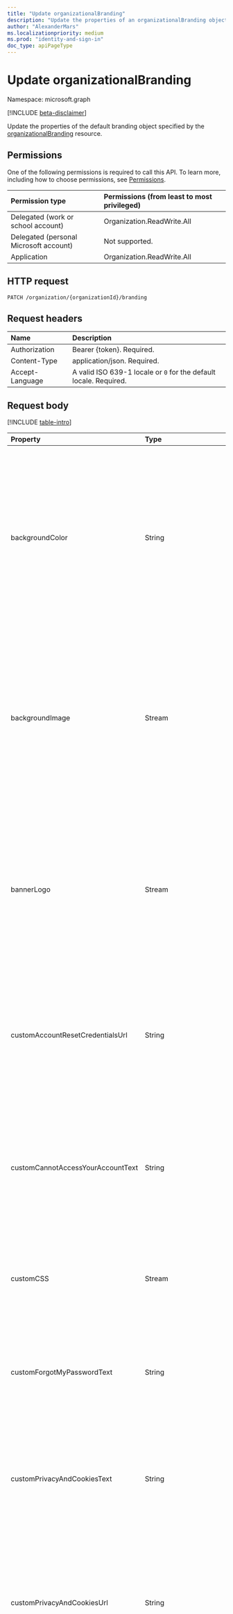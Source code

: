 ```yaml
---
title: "Update organizationalBranding"
description: "Update the properties of an organizationalBranding object."
author: "AlexanderMars"
ms.localizationpriority: medium
ms.prod: "identity-and-sign-in"
doc_type: apiPageType
---
```


# Update organizationalBranding
Namespace: microsoft.graph

[!INCLUDE [beta-disclaimer](../../includes/beta-disclaimer.md)]

Update the properties of the default branding object specified by the [organizationalBranding](../resources/organizationalbranding.md) resource.

## Permissions
One of the following permissions is required to call this API. To learn more, including how to choose permissions, see [Permissions](/graph/permissions-reference).

| Permission type                        | Permissions (from least to most privileged) |
|:---------------------------------------|:--------------------------------------------|
| Delegated (work or school account)     | Organization.ReadWrite.All |
| Delegated (personal Microsoft account) | Not supported. |
| Application                            | Organization.ReadWrite.All |

## HTTP request

<!-- {
  "blockType": "ignored"
}
-->
``` http
PATCH /organization/{organizationId}/branding
```

## Request headers
|Name|Description|
|:---|:---|
|Authorization|Bearer {token}. Required.|
|Content-Type|application/json. Required.|
|Accept-Language|A valid ISO 639-1 locale or `0` for the default locale. Required.|

## Request body
[!INCLUDE [table-intro](../../includes/update-property-table-intro.md)]

| Property     | Type        | Description |
|:-------------|:------------|:------------|
| backgroundColor | String | Color that appears in place of the background image in low-bandwidth connections. We recommend that you use the primary color of your banner logo or your organization color. Specify this in hexadecimal format, for example, white is `#FFFFFF`. |
| backgroundImage | Stream | Image that appears as the background of the sign-in page. The allowed types are PNG or JPEG not smaller than 300 KB and not larger than 1920 × 1080 pixels. A smaller image will reduce bandwidth requirements and make the page load faster. |
| bannerLogo | Stream | A banner version of your company logo that appears on the sign-in page. The allowed types are PNG or JPEG not larger than 36 × 245 pixels. We recommend using a transparent image with no padding around the logo. |
| customAccountResetCredentialsUrl | String | A custom URL for resetting account credentials. This URL must be in ASCII format or non-ASCII characters must be URL encoded, and not exceed 128 characters. |
| customCannotAccessYourAccountText | String | A string to replace the default "Can't access your account?" self-service password reset (SSPR) hyperlink text on the sign-in page. This text must be in Unicode format and not exceed 256 characters. |
| customCSS | Stream | CSS styling that appears on the sign-in page. The allowed format is .css format only and not larger than 25KB. |
| customForgotMyPasswordText | String | A string to replace the default "Forgot my password" hyperlink text on the sign-in form. This text must be in Unicode format and not exceed 256 characters. |
| customPrivacyAndCookiesText | String | A string to replace the default "Privacy and Cookies" hyperlink text in the footer. This text must be in Unicode format and not exceed 256 characters. |
| customPrivacyAndCookiesUrl | String | A custom URL to replace the default URL of the "Privacy and Cookies" hyperlink in the footer. This URL must be in ASCII format or non-ASCII characters must be URL encoded, and not exceed 128 characters. |
| customTermsOfUseText | String | A string to replace the the default "Terms of Use" hyperlink text in the footer. This text must be in Unicode format and not exceed 256 characters. |
| customTermsOfUseUrl | String | A custom URL to replace the default URL of the "Terms of Use" hyperlink in the footer. This URL must be in ASCII format or non-ASCII characters must be URL encoded, and not exceed 128characters. |
| favicon | Stream | A custom icon (favicon) to replace a default Microsoft product favicon on an Azure AD tenant. |
| headerBackgroundColor | String | The RGB color to apply to customize the color of the header. |
| headerLogo | Stream | A company logo that appears in the header of the sign-in page. The allowed types are PNG or JPEG not larger than 36 × 245 pixels. We recommend using a transparent image with no padding around the logo. |
| loginPageLayoutConfiguration | [loginPageLayoutConfiguration](../resources/loginPageLayoutConfiguration.md) | Represents the layout configuration to be displayed on the login page for a tenant. |
| loginPageTextVisibilitySettings | [loginPageTextVisibilitySettings](../resources/loginPageTextVisibilitySettings.md) | Represents the various texts that can be hidden on the login page for a tenant. All the properties can be updated. |
| signInPageText | String | Text that appears at the bottom of the sign-in box. Use this to communicate additional information, such as the phone number to your help desk or a legal statement. This text must be in Unicode format and not exceed 1024 characters. |
| squareLogo | Stream | A square version of your company logo that appears in Windows 10 out-of-box experiences (OOBE) and when Windows Autopilot is enabled for deployment. Allowed types are PNG or JPEG not larger than 240 x 240 pixels and not more than 10 KB in size. We recommend using a transparent image with no padding around the logo.|
| squareLogoDark | Stream | A square dark version of your company logo that appears in Windows 10 out-of-box experiences (OOBE) and when Windows Autopilot is enabled for deployment. Allowed types are PNG or JPEG not larger than 240 x 240 pixels and not more than 10 KB in size. We recommend using a transparent image with no padding around the logo.|
| usernameHintText | String | A string that shows as the hint in the username textbox on the sign-in screen. This text must be a Unicode, without links or code, and can't exceed 64 characters. |

## Response

If successful, this method returns a `204 No Content` response code.

## Examples

### Example 1: Update the default branding

#### Request

The following is an example of the request.


# [HTTP](#tab/http)
<!-- {
  "blockType": "request",
  "name": "update_organizationalbrandinglocaliation_1"
}-->

```msgraph-interactive
PATCH https://graph.microsoft.com/beta/organization/d69179bf-f4a4-41a9-a9de-249c0f2efb1d/branding
Content-Type: application/json
Accept-Language: 0

{
    "signInPageText":"Default",
    "usernameHintText":"DefaultHint"
}
```

# [C#](#tab/csharp)
[!INCLUDE [sample-code](../includes/snippets/csharp/update-organizationalbrandinglocaliation-1-csharp-snippets.md)]
[!INCLUDE [sdk-documentation](../includes/snippets/snippets-sdk-documentation-link.md)]

---

#### Response
The following is an example of the response.

<!-- {
  "blockType": "response"
} -->

```http
HTTP/1.1 204 No Content
```

### Example 2: Update bannerLogo for the default branding

The following request updates the banner logo for the default branding.

#### Request

The following is an example of the request.




<!-- {
  "blockType": "request",
  "name": "update_organizationalbrandinglocaliation_2"
}-->

```msgraph-interactive
PATCH https://graph.microsoft.com/beta/organization/d69179bf-f4a4-41a9-a9de-249c0f2efb1d/branding/bannerLogo
Content-Type: image/jpeg

<Image>
```

#### Response

The following is an example of the response.

<!-- {
  "blockType": "response"
} -->

```http
HTTP/1.1 204 No Content
```
